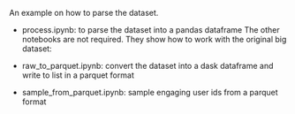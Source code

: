 An example on how to parse the dataset.

* process.ipynb: to parse the dataset into a pandas dataframe
The other notebooks are not required. They show how to work with the original big dataset:

* raw_to_parquet.ipynb: convert the dataset into a dask dataframe and write to list in a parquet format

* sample_from_parquet.ipynb: sample engaging user ids from a parquet format
